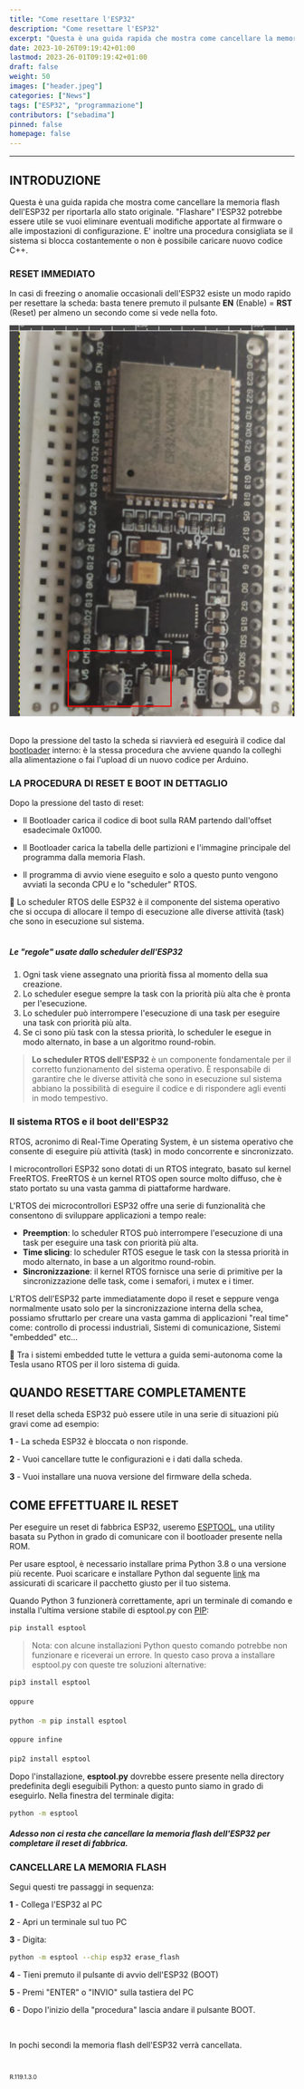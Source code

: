 ```yaml
---
title: "Come resettare l'ESP32"
description: "Come resettare l'ESP32"
excerpt: "Questa è una guida rapida che mostra come cancellare la memoria flash dell'ESP32 per riportarla allo stato originale. \"Flashare\" l'ESP32 potrebbe essere utile se vuoi eliminare eventuali modifiche..."
date: 2023-10-26T09:19:42+01:00
lastmod: 2023-26-01T09:19:42+01:00
draft: false
weight: 50
images: ["header.jpeg"]
categories: ["News"]
tags: ["ESP32", "programmazione"]
contributors: ["sebadima"]
pinned: false
homepage: false
---
```

<!--
https://randomnerdtutorials.com/esp32-erase-flash-memory/
<div class="alert alert-doks d-flexflex-shrink-1" role="alert">🔑.</div>
<img img width="800" class="x figure-img img-fluid lazyload blur-up"  src="images/101.png" alt="">
-->



<hr>

## INTRODUZIONE
Questa è una guida rapida che mostra come cancellare la memoria flash dell'ESP32 per riportarla allo stato originale. "Flashare" l'ESP32 potrebbe essere utile se vuoi eliminare eventuali modifiche apportate al firmware o alle impostazioni di configurazione. E' inoltre una procedura consigliata se il sistema si blocca costantemente o non è possibile caricare nuovo codice C++.

### RESET IMMEDIATO
In casi di freezing o anomalie occasionali dell'ESP32 esiste un modo rapido per resettare la scheda: basta tenere premuto il pulsante **EN** (Enable) = **RST** (Reset) per almeno un secondo come si vede nella foto.

<img width="800" class="x figure-img img-fluid lazyload blur-up" src="images/102.png" alt="il tasto di reset hardware della sheda ESP32">

<br>
<br>

Dopo la pressione del tasto la scheda si riavvierà ed eseguirà il codice dal <a href="https://docs.espressif.com/projects/esp-idf/en/latest/esp32/api-guides/bootloader.html" target="_blank" rel="noopener">bootloader</a> interno: è la stessa procedura che avviene quando la colleghi alla alimentazione o fai l'upload di un nuovo codice per Arduino.













### LA PROCEDURA DI RESET E BOOT IN DETTAGLIO


Dopo la pressione del tasto di reset:

- Il Bootloader carica il codice di boot sulla RAM partendo dall'offset esadecimale 0x1000.

- Il Bootloader carica la tabella delle partizioni e l'immagine principale del programma dalla memoria Flash.

- Il programma di avvio viene eseguito e solo a questo punto vengono avviati la seconda CPU e lo "scheduler" RTOS.


<div class="alert alert-doks d-flexflex-shrink-1" role="alert">🔑
Lo scheduler RTOS delle ESP32 è il componente del sistema operativo che si occupa di allocare il tempo di esecuzione alle diverse attività (task) che sono in esecuzione sul sistema.</div>

<br>

##### Le "regole" usate dallo scheduler dell'ESP32

1. Ogni task viene assegnato una priorità fissa al momento della sua creazione.
2. Lo scheduler esegue sempre la task con la priorità più alta che è pronta per l'esecuzione.
3. Lo scheduler può interrompere l'esecuzione di una task per eseguire una task con priorità più alta.
4. Se ci sono più task con la stessa priorità, lo scheduler le esegue in modo alternato, in base a un algoritmo round-robin.

> <strong>Lo scheduler RTOS dell'ESP32</strong> è un componente fondamentale per il corretto funzionamento del sistema operativo. È responsabile di garantire che le diverse attività che sono in esecuzione sul sistema abbiano la possibilità di eseguire il codice e di rispondere agli eventi in modo tempestivo.


### Il sistema RTOS e il boot dell'ESP32

RTOS, acronimo di Real-Time Operating System, è un sistema operativo che consente di eseguire più attività (task) in modo concorrente e sincronizzato.

I microcontrollori ESP32 sono dotati di un RTOS integrato, basato sul kernel FreeRTOS. FreeRTOS è un kernel RTOS open source molto diffuso, che è stato portato su una vasta gamma di piattaforme hardware.

L'RTOS dei microcontrollori ESP32 offre una serie di funzionalità che consentono di sviluppare applicazioni a tempo reale:

- <strong>Preemption</strong>: lo scheduler RTOS può interrompere l'esecuzione di una task per eseguire una task con priorità più alta.
- <strong>Time slicing</strong>: lo scheduler RTOS esegue le task con la stessa priorità in modo alternato, in base a un algoritmo round-robin.
- <strong>Sincronizzazione</strong>: il kernel RTOS fornisce una serie di primitive per la sincronizzazione delle task, come i semafori, i mutex e i timer.

L'RTOS dell'ESP32 parte immediatamente dopo il reset e seppure venga normalmente usato solo per la sincronizzazione interna della schea, possiamo sfruttarlo per creare una vasta gamma di applicazioni "real time" come: controllo di processi industriali, Sistemi di comunicazione, Sistemi "embedded" etc...


<div class="alert alert-doks d-flexflex-shrink-1" role="alert">🔑
Tra i sistemi embedded tutte le vettura a guida semi-autonoma come la Tesla usano RTOS per il loro sistema di guida.</div>














## QUANDO RESETTARE COMPLETAMENTE

Il reset della scheda ESP32 può essere utile in una serie di situazioni più gravi come ad esempio:

**1** - La scheda ESP32 è bloccata o non risponde.

**2** - Vuoi cancellare tutte le configurazioni e i dati dalla scheda.

**3** - Vuoi installare una nuova versione del firmware della scheda.

## COME EFFETTUARE IL RESET
Per eseguire un reset di fabbrica ESP32, useremo <a href="https://github.com/espressif/esptool" target="_blank" rel="noopener">ESPTOOL</a>, una utility basata su Python in grado di comunicare con il bootloader presente nella ROM.

Per usare esptool, è necessario installare prima Python 3.8 o una versione più recente. Puoi scaricare e installare Python dal seguente <a href="https://www.python.org/downloads/" target="_blank" rel="noopener">link</a> ma assicurati di scaricare il pacchetto giusto per il tuo sistema.

Quando Python 3 funzionerà correttamente, apri un terminale di comando e installa l'ultima versione stabile di esptool.py con <a href="https://pip.pypa.io/en/stable/" target="_blank" rel="noopener">PIP</a>:

```bash
pip install esptool
```
> Nota: con alcune installazioni Python questo comando potrebbe non funzionare e riceverai un errore. In questo caso prova a installare esptool.py con queste tre soluzioni alternative:

```bash
pip3 install esptool

oppure

python -m pip install esptool

oppure infine

pip2 install esptool
```

Dopo l'installazione, **esptool.py** dovrebbe essere presente nella directory predefinita degli eseguibili Python: a questo punto siamo in grado di eseguirlo. Nella finestra del terminale digita:

```bash
python -m esptool
```

##### Adesso non ci resta che cancellare la memoria flash dell'ESP32 per completare il reset di fabbrica. 

### CANCELLARE LA MEMORIA FLASH
Segui questi tre passaggi in sequenza:

**1** - Collega l'ESP32 al PC

**2** - Apri un terminale sul tuo PC

**3** - Digita:

```bash
python -m esptool --chip esp32 erase_flash
```

**4** - Tieni premuto il pulsante di avvio dell'ESP32 (BOOT)

**5** - Premi "ENTER" o "INVIO" sulla tastiera del PC

**6** - Dopo l'inizio della "procedura" lascia andare il pulsante BOOT.

<br>

In pochi secondi la memoria flash dell'ESP32 verrà cancellata. 



<br>
<p style="font-size: 0.75em;">R.119.1.3.0</p>
<br>
